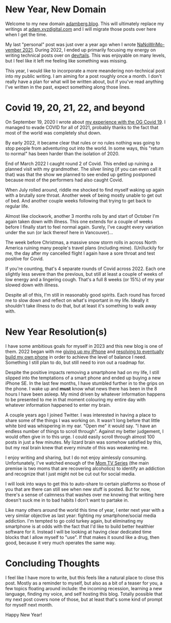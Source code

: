 # New Year, New Domain

Welcome to my new domain [adamberg.blog](https://adamberg.blog).  This will ultimately replace my writings at [adam.xyzdigital.com](https://adam.xyzdigital.com/) and I will migrate those posts over here when I get the time.

My last "personal" post was just over a year ago when I wrote [NaNoWriMo-vember 2021](https://adam.xyzdigital.com/personal/nanawrimo-movember-2021).  During 2022, I ended up primarily focusing my energy on writing technical posts over on [dev/tails](https://devtails.xyz).  This was enjoyable on many levels, but I feel like it left me feeling like something was missing. 

This year, I would like to incorporate a more meandering non-technical post into my public writing.  I am aiming for a post roughly once a month.  I don't really have a plan for what will be written about, but if you've read anything I've written in the past, expect something along those lines.

# Covid 19, 20, 21, 22, and beyond

On September 19, 2020 I wrote about [my experience with the OG Covid 19](https://adam.xyzdigital.com/personal/two-weeks-of-covid).  I managed to evade COVID for all of 2021, probably thanks to the fact that most of the world was completely shut down.  

By early 2022, it became clear that rules or no rules nothing was going to stop people from adventuring out into the world.  In some ways, this "return to normal" has been harder than the isolation of 2020.

End of March 2022 I caught round 2 of Covid.  This ended up ruining a planned visit with my grandmother.  The silver lining (if you can even call it that) was that the show we planned to see ended up getting postponed because most of the performers had also caught Covid.

When July rolled around, riddle me shocked to find myself waking up again with a brutally sore throat.  Another week of being mostly unable to get out of bed.  And another couple weeks following that trying to get back to regular life.

Almost like clockwork, another 3 months rolls by and start of October I'm again taken down with illness.  This one extends for a couple of weeks before I finally start to feel normal again.  Surely, I've caught every variation under the sun (or lack thereof here in Vancouver)...

The week before Christmas, a massive snow storm rolls in across North America ruining many people's travel plans (including mine).  (Un)luckily for me, the day after my cancelled flight I again have a sore throat and test positive for Covid.

If you're counting, that's 4 separate rounds of Covid across 2022.  Each one slightly less severe than the previous, but still at least a couple of weeks of low energy and a lingering cough.  That's a full 8 weeks (or 15%) of my year slowed down with illness.

Despite all of this, I'm still in reasonably good spirits.  Each round has forced me to slow down and reflect on what's important in my life.  Ideally it shouldn't take illness to do that, but at least it's something to walk away with.

# New Year Resolution(s)

I have some ambitious goals for myself in 2023 and this new blog is one of them. 2022 began with me [giving up my iPhone](https://devtails.xyz/breaking-up-with-apple) and [resolving to eventually build my own phone](https://devtails.xyz/taking-flight-without-a-smart-phone) in order to achieve the level of balance I need.  Something I still plan to do, but still need to iron out a roadmap for.

Despite the positive impacts removing a smartphone had on my life, I still slipped into the temptations of a smart phone and ended up buying a new iPhone SE.  In the last few months, I have stumbled further in to the grips on the phone.  I wake up and **must** know what news there has been in the 8 hours I have been asleep.  My mind driven by whatever information happens to be presented to me in that moment colouring my entire day with whatever information happened to enter my brain.

A couple years ago I joined Twitter.  I was interested in having a place to share some of the things I was working on.  It wasn't long before that little white bird was whispering in my ear.  "Open me" it would say.  "I have an endless number of things to scroll through".  Against my better judgement, I would often give in to this urge.  I could easily scroll through almost 100 posts in just a few minutes.  My lizard brain was somehow satisfied by this, but my real brain knew that every minute of this was weakening me.  

I enjoy writing and sharing, but I do not enjoy aimlessly consuming.  Unfortunately, I've watched enough of the [Mom TV Series](https://en.wikipedia.org/wiki/Mom_(TV_series)) (the main premise is two moms that are recovering alcoholics) to identify an addiction and recognize that I just might not be cut out for social media.  

I will look into ways to get this to auto-share to certain platforms so those of you that are there can still see when new stuff is posted.  But for now, there's a sense of calmness that washes over me knowing that writing here doesn't suck me in to bad habits I don't want to partake in.

Like many others around the world this time of year, I enter next year with a very similar objective as last year: fighting my smartphone/social media addiction.  I'm tempted to go cold turkey again, but eliminating my smartphone is at odds with the fact that I'd like to build better healthier software for it.  Instead I will be looking at having clear dedicated time blocks that I allow myself to "use".  If that makes it sound like a drug, then good, because it very much operates the same way.  

# Concluding Thoughts

I feel like I have more to write, but this feels like a natural place to close this post.  Mostly as a reminder to myself, but also as a bit of a teaser for you, a few topics floating around include: the incoming recession, learning a new language, finding my voice, and self hosting this blog.  Totally possible that my next post covers none of those, but at least that's some kind of prompt for myself next month.

Happy New Year!